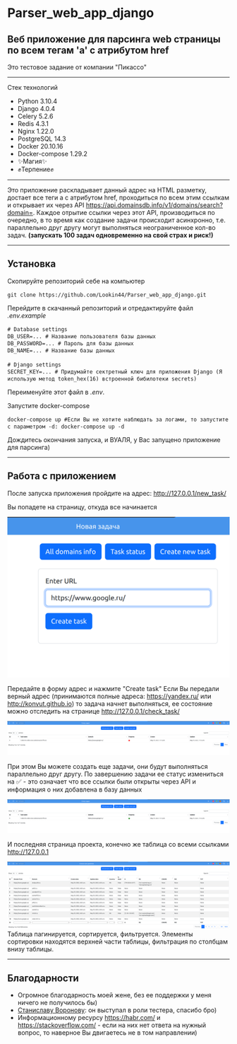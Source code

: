 # Parser_web_app_django
## Веб приложение для парсинга web страницы по всем тегам 'a' с атрибутом href


Это тестовое задание от компании "Пикассо"
***

Стек технологий
- Python 3.10.4
- Django 4.0.4
- Celery 5.2.6
- Redis 4.3.1
- Nginx 1.22.0
- PostgreSQL 14.3
- Docker 20.10.16
- Docker-compose 1.29.2
- ✨Магия✨
- ✊Терпение✊
***

Это приложение раскладывает данный адрес на HTML разметку, достает все теги а
с атрибутом href, проходиться по всем этим ссылкам и открывает их через API
https://api.domainsdb.info/v1/domains/search?domain=. Каждое отрытие ссылки 
через этот API, производиться по очередно, в то время как создание задачи 
происходит асинхронно, т.е. параллельно друг другу могут выполняться 
неограниченное кол-во задач. **(запускать 100 задач одновременно на свой страх и риск!)**

***

## Установка

Скопируйте репозиторий себе на компьютер
``` commandline
git clone https://github.com/Lookin44/Parser_web_app_django.git
```

Перейдите в скачанный репозиторий и отредактируйте файл *.env.example*
```dotenv
# Database settings
DB_USER=... # Название пользователя базы данных
DB_PASSWORD=... # Пароль для базы данных
DB_NAME=... # Название базы данных

# Django settings
SECRET_KEY=... # Придумайте сектретный ключ для приложения Django (Я использую метод token_hex(16) встроенной бибилотеки secrets)
```

Переименуйте этот файл в *.env*.

Запустите docker-compose
```shell
docker-compose up #Если Вы не хотите наблюдать за логами, то запустите с параметром -d: docker-compose up -d
```

Дождитесь окончания запуска, и ВУАЛЯ, у Вас запущено приложение для парсинга)
***

## Работа с приложением

После запуска приложения пройдите на адрес: http://127.0.0.1/new_task/

Вы попадете на страницу, откуда все начинается

![title](examples/1.png)

Передайте в форму адрес и нажмите "Create task"
Если Вы передали верный адрес (принимаются полные адреса: https://yandex.ru/ или http://konvut.github.io)
то задача начнет выполняться, ее состояние можно отследить на странице http://127.0.0.1/check_task/

![title](examples/2.png)

При этом Вы можете создать еще задачи, они будут выполняться параллельно друг другу.
По завершению задачи ее статус измениться на ✅ - это означает что все ссылки были
открыты через API и информация о них добавлена в базу данных

![title](examples/3.png)

И последняя страница проекта, конечно же таблица со всеми ссылками http://127.0.0.1

![title](examples/4.png)
 Таблица пагинируется, сортируется, фильтруется. Элементы сортировки находятся верхней части таблицы,
фильтрация по столбцам внизу таблицы.

***
## Благодарности

- Огромное благодарность моей жене, без ее поддержки у меня ничего не получилось бы)
- [Станиславу Воронову](https://github.com/Stevinel): он выступал в роли тестера, спасибо бро)
- Информационному ресурсу https://habr.com/ и https://stackoverflow.com/ - если на них нет ответа на нужный вопрос,
то наверное Вы двигаетесь не в том направлении)
